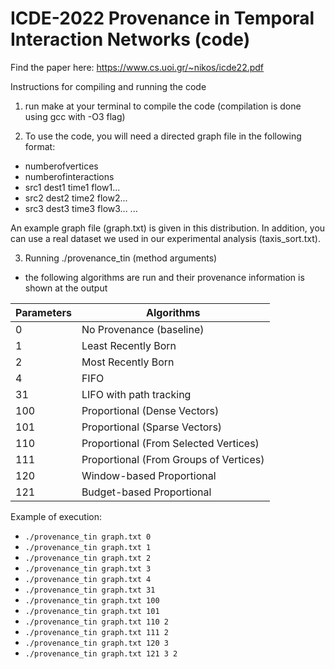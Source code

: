 # ICDE-2022 Provenance in Temporal Interaction Networks (code)

Find the paper here: https://www.cs.uoi.gr/~nikos/icde22.pdf

Instructions for compiling and running the code

1) run make at your terminal to compile the code (compilation is done using gcc with -O3 flag)

2) To use the code, you will need a directed graph file in the following format:
- numberofvertices
- numberofinteractions
- src1 dest1 time1 flow1...
- src2 dest2 time2 flow2...
- src3 dest3 time3 flow3...
...

An example graph file (graph.txt) is given in this distribution. In addition, you can use a real dataset we used in our experimental analysis (taxis_sort.txt).

3) Running ./provenance_tin <graph file> <method> (method arguments)
- the following algorithms are run and their provenance information is shown at the output
  
  
| Parameters | Algorithms |
| ------ | ------ |
| 0 | No Provenance (baseline) |
| 1 |	Least Recently Born |
| 2 |	Most Recently Born |
| 4 |	FIFO |
| 31 |	LIFO with path tracking |
| 100 |	Proportional (Dense Vectors) |
| 101 |	Proportional (Sparse Vectors) | 
| 110 |	Proportional (From Selected Vertices) |
| 111 |	Proportional (From Groups of Vertices) |
| 120 |	Window-based Proportional |
| 121 |	Budget-based Proportional |

Example of execution:
- ` ./provenance_tin graph.txt 0 `
- ` ./provenance_tin graph.txt 1 `
- ` ./provenance_tin graph.txt 2 `
- ` ./provenance_tin graph.txt 3 `
- ` ./provenance_tin graph.txt 4 `
- ` ./provenance_tin graph.txt 31 `
- ` ./provenance_tin graph.txt 100 `
- ` ./provenance_tin graph.txt 101 `
- ` ./provenance_tin graph.txt 110 2 `
- ` ./provenance_tin graph.txt 111 2 `
- ` ./provenance_tin graph.txt 120 3 `
- ` ./provenance_tin graph.txt 121 3 2 `
